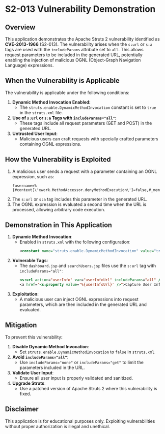 # S2-013 Vulnerability Demonstration

## Overview
This application demonstrates the Apache Struts 2 vulnerability identified as **CVE-2013-1966** (S2-013). The vulnerability arises when the `s:url` or `s:a` tags are used with the `includeParams` attribute set to `all`. This allows request parameters to be included in the generated URL, potentially enabling the injection of malicious OGNL (Object-Graph Navigation Language) expressions.

## When the Vulnerability is Applicable
The vulnerability is applicable under the following conditions:
1. **Dynamic Method Invocation Enabled**:
   - The `struts.enable.DynamicMethodInvocation` constant is set to `true` in the `struts.xml` file.
2. **Use of `s:url` or `s:a` Tags with `includeParams="all"`**:
   - These tags include all request parameters (GET and POST) in the generated URL.
3. **Untrusted User Input**:
   - Malicious users can craft requests with specially crafted parameters containing OGNL expressions.

## How the Vulnerability is Exploited
1. A malicious user sends a request with a parameter containing an OGNL expression, such as:
   ```
   ?username=%{#context[\'xwork.MethodAccessor.denyMethodExecution\']=false,#_memberAccess[\'allowStaticMethodAccess\']=true,@java.lang.Runtime@getRuntime().exec('calc')}
   ```
2. The `s:url` or `s:a` tag includes this parameter in the generated URL.
3. The OGNL expression is evaluated a second time when the URL is processed, allowing arbitrary code execution.

## Demonstration in This Application
1. **Dynamic Method Invocation**:
   - Enabled in `struts.xml` with the following configuration:
     ```xml
     <constant name="struts.enable.DynamicMethodInvocation" value="true" />
     ```
2. **Vulnerable Tags**:
   - The `dashboard.jsp` and `searchUsers.jsp` files use the `s:url` tag with `includeParams="all"`:
     ```jsp
     <s:url action="userInfo" var="userInfoUrl" includeParams="all" />
     <a href="<s:property value='%{userInfoUrl}' />">Capture User Info</a>
     ```
3. **Exploitation**:
   - A malicious user can inject OGNL expressions into request parameters, which are then included in the generated URL and evaluated.

## Mitigation
To prevent this vulnerability:
1. **Disable Dynamic Method Invocation**:
   - Set `struts.enable.DynamicMethodInvocation` to `false` in `struts.xml`.
2. **Avoid `includeParams="all"`**:
   - Use `includeParams="none"` or `includeParams="get"` to limit the parameters included in the URL.
3. **Validate User Input**:
   - Ensure all user input is properly validated and sanitized.
4. **Upgrade Struts**:
   - Use a patched version of Apache Struts 2 where this vulnerability is fixed.

## Disclaimer
This application is for educational purposes only. Exploiting vulnerabilities without proper authorization is illegal and unethical.